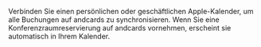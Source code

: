 Verbinden Sie einen persönlichen oder geschäftlichen Apple-Kalender, um alle Buchungen auf andcards zu synchronisieren. Wenn Sie eine Konferenzraumreservierung auf andcards vornehmen, erscheint sie automatisch in Ihrem Kalender.